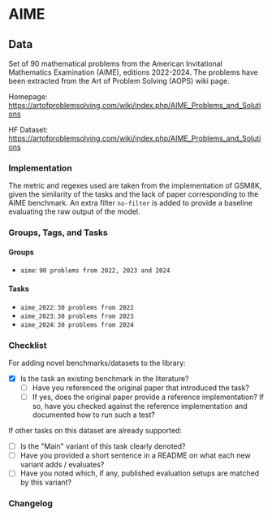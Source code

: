 # AIME

## Data

Set of 90 mathematical problems from the American Invitational Mathematics Examination
(AIME), editions 2022-2024. The problems have been extracted from the Art of Problem Solving (AOPS) wiki page.

Homepage: https://artofproblemsolving.com/wiki/index.php/AIME_Problems_and_Solutions

HF Dataset: https://artofproblemsolving.com/wiki/index.php/AIME_Problems_and_Solutions

### Implementation

The metric and regexes used are taken from the implementation of GSM8K, given the similarity of the tasks and the lack of paper corresponding to the AIME benchmark. An extra filter `no-filter` is added to provide a baseline evaluating the raw output of the model.

### Groups, Tags, and Tasks

#### Groups

* `aime`: `90 problems from 2022, 2023 and 2024`

#### Tasks

* `aime_2022`: `30 problems from 2022`
* `aime_2023`: `30 problems from 2023`
* `aime_2024`: `30 problems from 2024`

### Checklist

For adding novel benchmarks/datasets to the library:

* [x] Is the task an existing benchmark in the literature?
  * [ ] Have you referenced the original paper that introduced the task?
  * [ ] If yes, does the original paper provide a reference implementation? If so, have you checked against the reference implementation and documented how to run such a test?

If other tasks on this dataset are already supported:

* [ ] Is the "Main" variant of this task clearly denoted?
* [ ] Have you provided a short sentence in a README on what each new variant adds / evaluates?
* [ ] Have you noted which, if any, published evaluation setups are matched by this variant?

### Changelog
